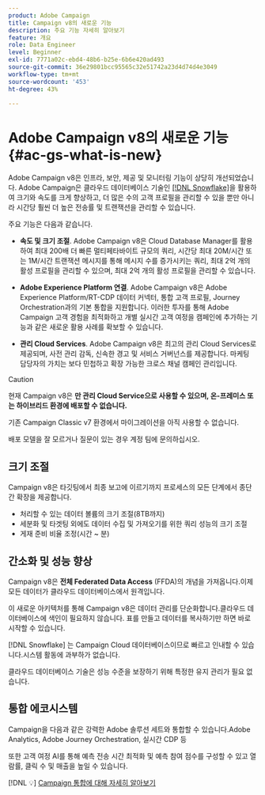 ```yaml
---
product: Adobe Campaign
title: Campaign v8의 새로운 기능
description: 주요 기능 자세히 알아보기
feature: 개요
role: Data Engineer
level: Beginner
exl-id: 7771a02c-ebd4-48b6-b25e-6b6e420ad493
source-git-commit: 36e29801bcc95565c32e51742a23d4d74d4e3049
workflow-type: tm+mt
source-wordcount: '453'
ht-degree: 43%

---
```


# Adobe Campaign v8의 새로운 기능 {#ac-gs-what-is-new}

Adobe Campaign v8은 인프라, 보안, 제공 및 모니터링 기능이 상당히 개선되었습니다. Adobe Campaign은 클라우드 데이터베이스 기술인 [[!DNL Snowflake]](https://www.snowflake.com/)을 활용하여 크기와 속도를 크게 향상하고, 더 많은 수의 고객 프로필을 관리할 수 있을 뿐만 아니라 시간당 훨씬 더 높은 전송률 및 트랜잭션을 관리할 수 있습니다.

주요 기능은 다음과 같습니다.

* **속도 및 크기 조절**. Adobe Campaign v8은 Cloud Database Manager를 활용하여 최대 200배 더 빠른 멀티페타바이트 규모의 쿼리, 시간당 최대 20M/시간 또는 1M/시간 트랜잭션 메시지를 통해 메시지 수를 증가시키는 쿼리, 최대 2억 개의 활성 프로필을 관리할 수 있으며, 최대 2억 개의 활성 프로필을 관리할 수 있습니다.

* **Adobe Experience Platform 연결**. Adobe Campaign v8은 Adobe Experience Platform/RT-CDP 데이터 커넥터, 통합 고객 프로필, Journey Orchestration과의 기본 통합을 지원합니다. 이러한 투자를 통해 Adobe Campaign 고객 경험을 최적화하고 개별 실시간 고객 여정을 캠페인에 추가하는 기능과 같은 새로운 활용 사례를 확보할 수 있습니다.

* **관리 Cloud Services**. Adobe Campaign v8은 최고의 관리 Cloud Services로 제공되며, 사전 관리 감독, 신속한 경고 및 서비스 거버넌스를 제공합니다. 마케팅 담당자의 가치는 보다 민첩하고 확장 가능한 크로스 채널 캠페인 관리입니다.

>[!CAUTION]
>
>현재 Campaign v8은 **만 관리 Cloud Service으로 사용할 수 있으며, 온-프레미스 또는 하이브리드 환경에 배포할 수 없습니다.**
>
>기존 Campaign Classic v7 환경에서 마이그레이션을 아직 사용할 수 없습니다.
>
>배포 모델을 잘 모르거나 질문이 있는 경우 계정 팀에 문의하십시오.


## 크기 조절

Campaign v8은 타깃팅에서 최종 보고에 이르기까지 프로세스의 모든 단계에서 종단 간 확장을 제공합니다.

* 처리할 수 있는 데이터 볼륨의 크기 조절(8TB까지)
* 세분화 및 타겟팅 외에도 데이터 수집 및 가져오기를 위한 쿼리 성능의 크기 조절
* 게재 준비 비율 조정(시간 ~ 분)

## 간소화 및 성능 향상

Campaign v8은 **전체 Federated Data Access** (FFDA)의 개념을 가져옵니다.이제 모든 데이터가 클라우드 데이터베이스에서 원격입니다.

이 새로운 아키텍처를 통해 Campaign v8은 데이터 관리를 단순화합니다.클라우드 데이터베이스에 색인이 필요하지 않습니다. 표를 만들고 데이터를 복사하기만 하면 바로 시작할 수 있습니다.

[!DNL Snowflake] 는 Campaign Cloud 데이터베이스이므로 빠르고 인내할 수 있습니다.시스템 활동에 과부하가 없습니다.

클라우드 데이터베이스 기술은 성능 수준을 보장하기 위해 특정한 유지 관리가 필요 없습니다.

## 통합 에코시스템

Campaign을 다음과 같은 강력한 Adobe 솔루션 세트와 통합할 수 있습니다.Adobe Analytics, Adobe Journey Orchestration, 실시간 CDP 등

또한 고객 여정 AI를 통해 예측 전송 시간 최적화 및 예측 참여 점수를 구성할 수 있고 열람률, 클릭 수 및 매출을 높일 수 있습니다.

[!DNL :bulb:] [Campaign 통합에 대해 자세히 알아보기](../connect/integration.md)

